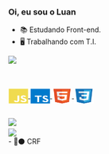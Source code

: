 ### Oi, eu sou o Luan

- 📚 Estudando Front-end.
- 🖥️ Trabalhando com T.I.

  


<div>
  <a href="https://github.com/LuanLoretto">
   
<img height="180em" src="https://github-readme-stats.vercel.app/api?username=LuanLoretto&show_icons=true&theme=tokyonight">
<div>

##

<div style="display: inline_block"><br>
  <img align="center" alt="Loretto-Js" height="30" width="40" src="https://raw.githubusercontent.com/devicons/devicon/master/icons/javascript/javascript-plain.svg">
  <img align="center" alt="Loretto-Ts" height="30" width="40" src="https://raw.githubusercontent.com/devicons/devicon/master/icons/typescript/typescript-plain.svg">
  <img align="center" alt="Loretto-HTML" height="30" width="40" src="https://raw.githubusercontent.com/devicons/devicon/master/icons/html5/html5-original.svg">
  <img align="center" alt="Loretto-CSS" height="30" width="40" src="https://raw.githubusercontent.com/devicons/devicon/master/icons/css3/css3-original.svg">
  
</div>

##

<div> 
 	<a href="twitch.tv/Loretto_" target="_blank"><img src="https://img.shields.io/badge/Twitch-9146FF?style=for-the-badge&logo=twitch&logoColor=white" target="_blank"></a> <br>
  <img align="center" src="https://media.giphy.com/media/avk0o4vn94JOefxRiT/giphy.gif?cid=ecf05e47f2a2dqtv0et4cuf7ntxas0blonogclhcbjntigq1&ep=v1_gifs_search&rid=giphy.gif&ct=gwidth=614&height=345"> <br>
- 🔴⚫ CRF
</div>


